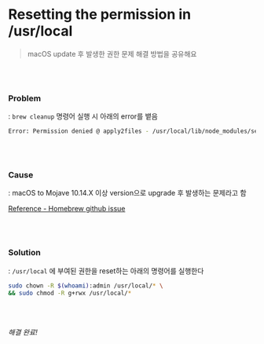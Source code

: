 # Resetting the permission in /usr/local

> macOS update 후 발생한 권한 문제 해결 방법을 공유해요

<br>

<br>

### Problem

: `brew cleanup` 명령어 실행 시 아래의 error를 뱉음

```bash
Error: Permission denied @ apply2files - /usr/local/lib/node_modules/serverless/node_modules/.bin/detect-libc
```

<br>

<br>

### Cause

: macOS to Mojave 10.14.X 이상 version으로 upgrade 후 발생하는 문제라고 함

[Reference - Homebrew github issue](https://github.com/Homebrew/homebrew-core/issues/45009#issuecomment-543795948)

<br>

<br>

### Solution

: `/usr/local` 에 부여된 권한을 reset하는 아래의 명령어를 실행한다

```bash
sudo chown -R $(whoami):admin /usr/local/* \
&& sudo chmod -R g+rwx /usr/local/*
```

<br>

<br>

*해결 완료!*

